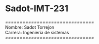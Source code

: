 # Sadot-IMT-231
*===============================*\
Nombre: Sadot Torrejon\
Carrera: Ingenieria de sistemas\
*===============================*       